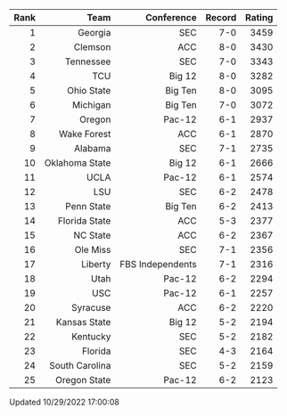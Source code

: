 | Rank  | Team                 | Conference           | Record   | Rating |
| ---:  | ---:                 | ---:                 | ---:     | ---:   |
| 1     | Georgia              | SEC                  | 7-0      | 3459   |
| 2     | Clemson              | ACC                  | 8-0      | 3430   |
| 3     | Tennessee            | SEC                  | 7-0      | 3343   |
| 4     | TCU                  | Big 12               | 8-0      | 3282   |
| 5     | Ohio State           | Big Ten              | 8-0      | 3095   |
| 6     | Michigan             | Big Ten              | 7-0      | 3072   |
| 7     | Oregon               | Pac-12               | 6-1      | 2937   |
| 8     | Wake Forest          | ACC                  | 6-1      | 2870   |
| 9     | Alabama              | SEC                  | 7-1      | 2735   |
| 10    | Oklahoma State       | Big 12               | 6-1      | 2666   |
| 11    | UCLA                 | Pac-12               | 6-1      | 2574   |
| 12    | LSU                  | SEC                  | 6-2      | 2478   |
| 13    | Penn State           | Big Ten              | 6-2      | 2413   |
| 14    | Florida State        | ACC                  | 5-3      | 2377   |
| 15    | NC State             | ACC                  | 6-2      | 2367   |
| 16    | Ole Miss             | SEC                  | 7-1      | 2356   |
| 17    | Liberty              | FBS Independents     | 7-1      | 2316   |
| 18    | Utah                 | Pac-12               | 6-2      | 2294   |
| 19    | USC                  | Pac-12               | 6-1      | 2257   |
| 20    | Syracuse             | ACC                  | 6-2      | 2220   |
| 21    | Kansas State         | Big 12               | 5-2      | 2194   |
| 22    | Kentucky             | SEC                  | 5-2      | 2182   |
| 23    | Florida              | SEC                  | 4-3      | 2164   |
| 24    | South Carolina       | SEC                  | 5-2      | 2159   |
| 25    | Oregon State         | Pac-12               | 6-2      | 2123   |

Updated 10/29/2022 17:00:08
